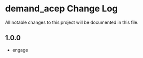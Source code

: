 # demand_acep Change Log

All notable changes to this project will be documented in this file.

## 1.0.0

- engage